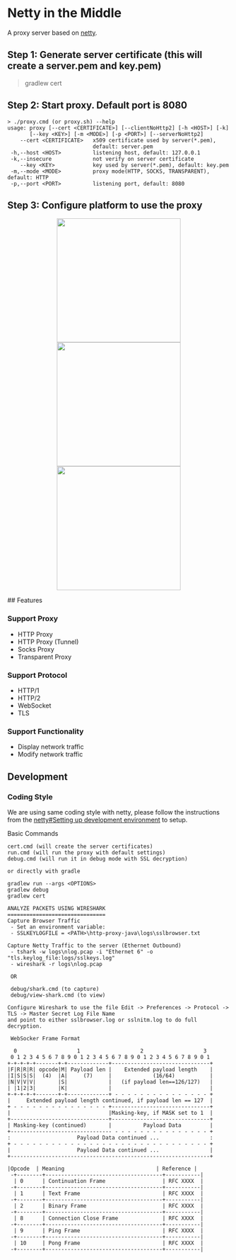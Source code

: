 # Netty in the Middle

A proxy server based on [netty](https://github.com/netty/netty).

## Step 1: Generate server certificate (this will create a server.pem and key.pem)
> gradlew cert

## Step 2: Start proxy. Default port is 8080
```
> ./proxy.cmd (or proxy.sh) --help
usage: proxy [--cert <CERTIFICATE>] [--clientNoHttp2] [-h <HOST>] [-k]
       [--key <KEY>] [-m <MODE>] [-p <PORT>] [--serverNoHttp2]
    --cert <CERTIFICATE>   x509 certificate used by server(*.pem),
                           default: server.pem
 -h,--host <HOST>          listening host, default: 127.0.0.1
 -k,--insecure             not verify on server certificate
    --key <KEY>            key used by server(*.pem), default: key.pem
 -m,--mode <MODE>          proxy mode(HTTP, SOCKS, TRANSPARENT), default: HTTP
 -p,--port <PORT>          listening port, default: 8080
```

## Step 3: Configure platform to use the proxy
<p align="center">
 <img src="https://github.com/safekids-ai/http-proxy-java/blob/main/docs/images/proxy1.jpg" height="280">
 <img src="https://github.com/safekids-ai/http-proxy-java/blob/main/docs/images/proxy2.jpg" height="280">
 <img src="https://github.com/safekids-ai/http-proxy-java/blob/main/docs/images/proxy3.jpg" height="280">
</p>
## Features

### Support Proxy
- HTTP Proxy
- HTTP Proxy (Tunnel)
- Socks Proxy
- Transparent Proxy

### Support Protocol
- HTTP/1
- HTTP/2
- WebSocket
- TLS

### Support Functionality
- Display network traffic
- Modify network traffic

## Development

### Coding Style

We are using same coding style with netty, please follow the instructions from the [netty#Setting up development environment](https://netty.io/wiki/setting-up-development-environment.html) to setup.

Basic Commands

```
cert.cmd (will create the server certificates)
run.cmd (will run the proxy with default settings)
debug.cmd (will run it in debug mode with SSL decryption)

or directly with gradle

gradlew run --args <OPTIONS>
gradlew debug
gradlew cert
```

```
ANALYZE PACKETS USING WIRESHARK
===============================
Capture Browser Traffic
 - Set an environment variable:
 - SSLKEYLOGFILE = <PATH>\http-proxy-java\logs\sslbrowser.txt

Capture Netty Traffic to the server (Ethernet Outbound)
 - tshark -w logs\nlog.pcap -i "Ethernet 6" -o "tls.keylog_file:logs/sslkeys.log"
 - wireshark -r logs\nlog.pcap

 OR
 
 debug/shark.cmd (to capture)
 debug/view-shark.cmd (to view)

Configure Wireshark to use the file Edit -> Preferences -> Protocol -> TLS -> Master Secret Log File Name
and point to either sslbrowser.log or sslnitm.log to do full decryption.
```

``` 
 WebSocker Frame Format
 
  0                   1                   2                   3
 0 1 2 3 4 5 6 7 8 9 0 1 2 3 4 5 6 7 8 9 0 1 2 3 4 5 6 7 8 9 0 1
+-+-+-+-+-------+-+-------------+-------------------------------+
|F|R|R|R| opcode|M| Payload len |    Extended payload length    |
|I|S|S|S|  (4)  |A|     (7)     |             (16/64)           |
|N|V|V|V|       |S|             |   (if payload len==126/127)   |
| |1|2|3|       |K|             |                               |
+-+-+-+-+-------+-+-------------+ - - - - - - - - - - - - - - - +
|     Extended payload length continued, if payload len == 127  |
+ - - - - - - - - - - - - - - - +-------------------------------+
|                               |Masking-key, if MASK set to 1  |
+-------------------------------+-------------------------------+
| Masking-key (continued)       |          Payload Data         |
+-------------------------------- - - - - - - - - - - - - - - - +
:                     Payload Data continued ...                :
+ - - - - - - - - - - - - - - - - - - - - - - - - - - - - - - - +
|                     Payload Data continued ...                |
+---------------------------------------------------------------+

|Opcode  | Meaning                             | Reference |
 -+--------+-------------------------------------+-----------|
  | 0      | Continuation Frame                  | RFC XXXX  |
 -+--------+-------------------------------------+-----------|
  | 1      | Text Frame                          | RFC XXXX  |
 -+--------+-------------------------------------+-----------|
  | 2      | Binary Frame                        | RFC XXXX  |
 -+--------+-------------------------------------+-----------|
  | 8      | Connection Close Frame              | RFC XXXX  |
 -+--------+-------------------------------------+-----------|
  | 9      | Ping Frame                          | RFC XXXX  |
 -+--------+-------------------------------------+-----------|
  | 10     | Pong Frame                          | RFC XXXX  |
 -+--------+-------------------------------------+-----------|
```
